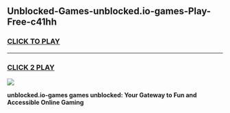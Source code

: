 
## Unblocked-Games-unblocked.io-games-Play-Free-c41hh
<h3>
<a href="https://premium76.site?title=unblocked.io-games&ref=20A">CLICK TO PLAY</a></h3>
<hr>

<h3>
<a href="https://premium76.site?title=unblocked.io-games&ref=20A">CLICK 2 PLAY</a>
  
</h3>

<a href="https://premium76.site?title=unblocked.io-games&ref=20A"><img src="https://clearcache.store/games.png"></a>


**unblocked.io-games games unblocked: Your Gateway to Fun and Accessible Online Gaming**
